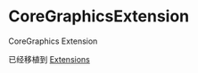 # CoreGraphicsExtension
CoreGraphics  Extension

已经移植到 [Extensions](https://github.com/Swift-Developers/Component-Extensions)
